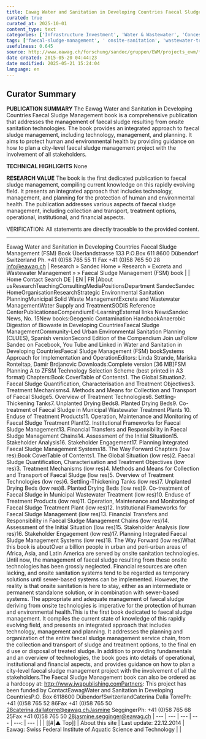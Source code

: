 ```yaml
---
title: Eawag Water and Sanitation in Developing Countries Faecal Sludge Management (FSM) book
curated: true
curated_at: 2025-10-01
content_type: text
categories: ['Infrastructure Investment', 'Water & Wastewater', 'Concessions']
tags: ['faecal-sludge-management', ' onsite-sanitation', 'wastewater-treatment', 'sanitation-planning', 'infrastructure-investment-strategies', 'water-infrastructure-development', 'faecal-sludge-quantification', 'treatment-mechanisms', 'collection-and-transport']
usefulness: 0.645
source: http://www.eawag.ch/forschung/sandec/gruppen/EWM/projects_ewm/fsm/index_EN
date created: 2015-05-20 04:44:23
date modified: 2025-05-21 15:24:04
language: en
---
```

## Curator Summary

**PUBLICATION SUMMARY**
The Eawag Water and Sanitation in Developing Countries Faecal Sludge Management book is a comprehensive publication that addresses the management of faecal sludge resulting from onsite sanitation technologies. The book provides an integrated approach to faecal sludge management, including technology, management, and planning. It aims to protect human and environmental health by providing guidance on how to plan a city-level faecal sludge management project with the involvement of all stakeholders.

**TECHNICAL HIGHLIGHTS**
None

**RESEARCH VALUE**
The book is the first dedicated publication to faecal sludge management, compiling current knowledge on this rapidly evolving field. It presents an integrated approach that includes technology, management, and planning for the protection of human and environmental health. The publication addresses various aspects of faecal sludge management, including collection and transport, treatment options, operational, institutional, and financial aspects.

VERIFICATION: All statements are directly traceable to the provided content.

---

Eawag Water and Sanitation in Developing Countries Faecal Sludge Management (FSM) Book
Überlandstrasse 133
P.O.Box 611
8600 Dübendorf
Switzerland
Ph. +41 (0)58 765 55 11
Fax +41 (0)58 765 50 28
info@eawag.ch | Research » Sandec Home » Research » Excreta and Wastewater Management » » Faecal Sludge Management (FSM) book |
| Home Contact Search DE | EN | FR |About usResearchTeachingConsultingMediaPositionsDepartment SandecSandec HomeOrganisationResearchStrategic Environmental Sanitation PlanningMunicipal Solid Waste ManagementExcreta and Wastewater ManagementWater Supply and TreatmentSODIS Reference CenterPublicationseCompendiumE-LearningExternal links NewsSandec News, No. 15New books:Geogenic Contamination HandbookAnaerobic Digestion of Biowaste in Developing CountriesFaecal Sludge ManagementCommunity-Led Urban Environmental Sanitation Planning (CLUES), Spanish versionSecond Edition of the Compendium Join usFollow Sandec on Facebook, You Tube and Linked in Water and Sanitation in Developing CountriesFaecal Sludge Management (FSM) bookSystems Approach for Implementation and OperationEditors: Linda Strande, Mariska Ronteltap, Damir Brdjanovic Downloads:Complete version [36 MB]FSM Planning A to ZFSM Technology Selection Scheme (best printed in A3 format) Chapters:Book CoverTable of Contents1. The Global Situation2. Faecal Sludge Quantification, Characterisation and Treatment Objectives3. Treatment Mechanisms4. Methods and Means for Collection and Transport of Faecal Sludge5. Overview of Treatment Technologies6. Settling-Thickening Tanks7. Unplanted Drying Beds8. Planted Drying Beds9. Co-treatment of Faecal Sludge in Municipal Wastewater Treatment Plants 10. Enduse of Treatment Products11. Operation, Maintenance and Monitoring of Faecal Sludge Treatment Plant12. Institutional Frameworks for Faecal Sludge Management13. Financial Transfers and Responsibility in Faecal Sludge Management Chains14. Assessment of the Initial Situation15. Stakeholder Analysis16. Stakeholder Engagement17. Planning Integrated Faecal Sludge Management Systems18. The Way Forward Chapters (low res):Book CoverTable of Contents1. The Global Situation (low res)2. Faecal Sludge Quantification, Characterisation and Treatment Objectives (low res)3. Treatment Mechanisms (low res)4. Methods and Means for Collection and Transport of Faecal Sludge (low res)5. Overview of Treatment Technologies (low res)6. Settling-Thickening Tanks (low res)7. Unplanted Drying Beds (low res)8. Planted Drying Beds (low res)9. Co-treatment of Faecal Sludge in Municipal Wastewater Treatment (low res)10. Enduse of Treatment Products (low res)11. Operation, Maintenance and Monitoring of Faecal Sludge Treatment Plant (low res)12. Institutional Frameworks for Faecal Sludge Management (low res)13. Financial Transfers and Responsibility in Faecal Sludge Management Chains (low res)14. Assessment of the Initial Situation (low res)15. Stakeholder Analysis (low res)16. Stakeholder Engagement (low res)17. Planning Integrated Faecal Sludge Management Systems (low res)18. The Way Forward (low res)What this book is aboutOver a billion people in urban and peri-urban areas of Africa, Asia, and Latin America are served by onsite sanitation technologies. Until now, the management of faecal sludge resulting from these onsite technologies has been grossly neglected. Financial resources are often lacking, and onsite sanitation systems tend to be regarded as temporary solutions until sewer-based systems can be implemented. However, the reality is that onsite sanitation is here to stay, either as an intermediate or permanent standalone solution, or in combination with sewer-based systems. The appropriate and adequate management of faecal sludge deriving from onsite technologies is imperative for the protection of human and environmental health.This is the first book dedicated to faecal sludge management. It compiles the current state of knowledge of this rapidly evolving field, and presents an integrated approach that includes technology, management and planning. It addresses the planning and organization of the entire faecal sludge management service chain, from the collection and transport of sludge and treatment options, to the final en d use or disposal of treated sludge. In addition to providing fundamentals and an overview of technologies, the book goes into details of operational, institutional and financial aspects, and provides guidance on how to plan a city-level faecal sludge management project with the involvement of all the stakeholders.The Faecal Sludge Management book can also be ordered as a hardcopy at: http://www.iwapublishing.comPartners: This project has been funded by ContactEawagWater and Sanitation in Developing CountriesP.O. Box 6118600 DübendorfSwitzerlandCaterina Dalla TorrePh: +41 (0)58 765 52 86Fax +41 (0)58 765 50 28caterina.dallatorre@eawag.chJasmine SeggingerPh: +41 (0)58 765 68 25Fax +41 (0)58 765 50 28jasmine.segginger@eawag.ch
| --- | --- | --- | --- | ---: | --- |
| | [[#\|▲ Top]] | About this site | Last update: 22.12.2014 | Eawag: Swiss Federal Institute of Aquatic Science and Technology | |